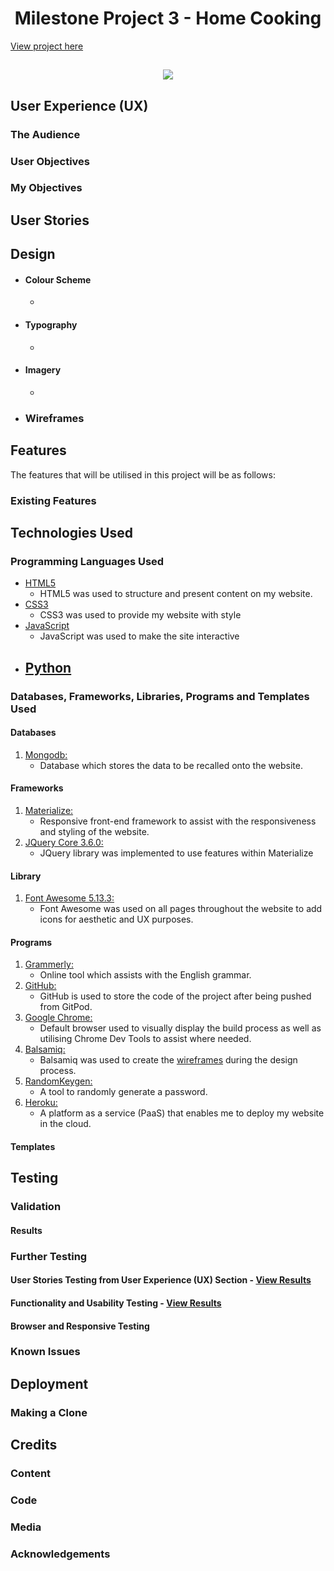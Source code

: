 <h1 align="center">Milestone Project 3 - Home Cooking</h1>

[View project here](#)



<h2 align="center"><img src="#">

## User Experience (UX)

### The Audience



### User Objectives



### My Objectives



## User Stories



## Design

-   #### Colour Scheme
    -   

-   #### Typography
    -   

-   #### Imagery
    -   

*   ### Wireframes


    
## Features

The features that will be utilised in this project will be as follows:

### Existing Features



## Technologies Used

###  Programming Languages Used

-   [HTML5](https://en.wikipedia.org/wiki/HTML5)
    - HTML5 was used to structure and present content on my website.
-   [CSS3](https://en.wikipedia.org/wiki/Cascading_Style_Sheets)
    - CSS3 was used to provide my website with style
-   [JavaScript](https://en.wikipedia.org/wiki/JavaScript)
    - JavaScript was used to make the site interactive
-   [Python](#)
    - 

### Databases, Frameworks, Libraries, Programs and Templates Used

#### Databases
1. [Mongodb:](https://www.mongodb.com/)
    - Database which stores the data to be recalled onto the website.

#### Frameworks
1. [Materialize:](https://materializecss.com/)
    - Responsive front-end framework to assist with the responsiveness and styling of the website.
1. [JQuery Core 3.6.0:](https://code.jquery.com/)
    - JQuery library was implemented to use features within Materialize

#### Library
1. [Font Awesome 5.13.3:](https://cdnjs.cloudflare.com/ajax/libs/font-awesome/5.15.3/css/all.min.css)
    - Font Awesome was used on all pages throughout the website to add icons for aesthetic and UX purposes.

#### Programs
1. [Grammerly:](https://app.grammarly.com/)
    - Online tool which assists with the English grammar.
1. [GitHub:](https://github.com/)
    - GitHub is used to store the code of the project after being pushed from GitPod.
1. [Google Chrome:](https://www.google.co.uk/intl/en_uk/chrome/)
    - Default browser used to visually display the build process as well as utilising Chrome Dev Tools to assist where needed.
1. [Balsamiq:](https://balsamiq.com/)
    - Balsamiq was used to create the [wireframes](#) during the design process.
1. [RandomKeygen:](https://randomkeygen.com/)
    - A tool to randomly generate a password.
1. [Heroku:](https://www.heroku.com)
    - A platform as a service (PaaS) that enables me to deploy my website in the cloud.

#### Templates


## Testing



### Validation



#### Results



### Further Testing

#### User Stories Testing from User Experience (UX) Section - [View Results](#)



#### Functionality and Usability Testing - [View Results](#)



#### Browser and Responsive Testing



### Known Issues



## Deployment



### Making a Clone



## Credits

### Content



### Code



### Media



### Acknowledgements

